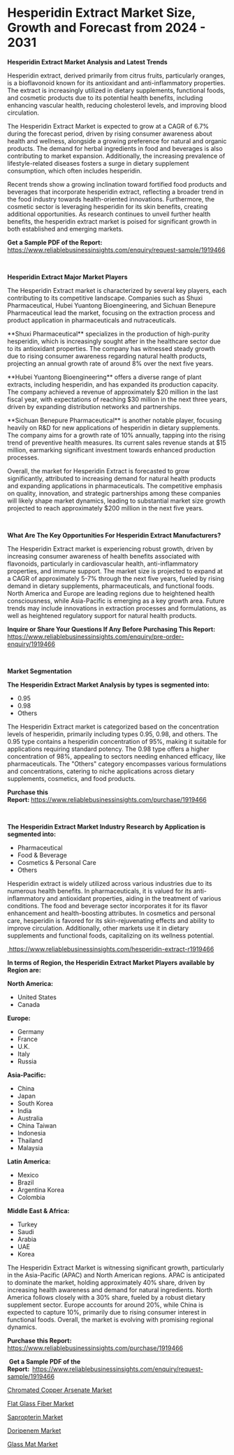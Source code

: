 <p><h1>Hesperidin Extract Market Size, Growth and Forecast from 2024 - 2031</h1></p><p><strong>Hesperidin Extract Market Analysis and Latest Trends</strong></p>
<p><p>Hesperidin extract, derived primarily from citrus fruits, particularly oranges, is a bioflavonoid known for its antioxidant and anti-inflammatory properties. The extract is increasingly utilized in dietary supplements, functional foods, and cosmetic products due to its potential health benefits, including enhancing vascular health, reducing cholesterol levels, and improving blood circulation.</p><p>The Hesperidin Extract Market is expected to grow at a CAGR of 6.7% during the forecast period, driven by rising consumer awareness about health and wellness, alongside a growing preference for natural and organic products. The demand for herbal ingredients in food and beverages is also contributing to market expansion. Additionally, the increasing prevalence of lifestyle-related diseases fosters a surge in dietary supplement consumption, which often includes hesperidin.</p><p>Recent trends show a growing inclination toward fortified food products and beverages that incorporate hesperidin extract, reflecting a broader trend in the food industry towards health-oriented innovations. Furthermore, the cosmetic sector is leveraging hesperidin for its skin benefits, creating additional opportunities. As research continues to unveil further health benefits, the hesperidin extract market is poised for significant growth in both established and emerging markets.</p></p>
<p><strong>Get a Sample PDF of the Report:&nbsp;</strong> <a href="https://www.reliablebusinessinsights.com/enquiry/request-sample/1919466?utm_campaign=57&utm_medium=2&utm_source=Github&utm_content=ia&utm_term=14112024&utm_id=hesperidin-extract">https://www.reliablebusinessinsights.com/enquiry/request-sample/1919466</a></p>
<p>&nbsp;</p>
<p><strong>Hesperidin Extract Major Market Players</strong></p>
<p><p>The Hesperidin Extract market is characterized by several key players, each contributing to its competitive landscape. Companies such as Shuxi Pharmaceutical, Hubei Yuantong Bioengineering, and Sichuan Benepure Pharmaceutical lead the market, focusing on the extraction process and product application in pharmaceuticals and nutraceuticals.</p><p>**Shuxi Pharmaceutical** specializes in the production of high-purity hesperidin, which is increasingly sought after in the healthcare sector due to its antioxidant properties. The company has witnessed steady growth due to rising consumer awareness regarding natural health products, projecting an annual growth rate of around 8% over the next five years.</p><p>**Hubei Yuantong Bioengineering** offers a diverse range of plant extracts, including hesperidin, and has expanded its production capacity. The company achieved a revenue of approximately $20 million in the last fiscal year, with expectations of reaching $30 million in the next three years, driven by expanding distribution networks and partnerships.</p><p>**Sichuan Benepure Pharmaceutical** is another notable player, focusing heavily on R&D for new applications of hesperidin in dietary supplements. The company aims for a growth rate of 10% annually, tapping into the rising trend of preventive health measures. Its current sales revenue stands at $15 million, earmarking significant investment towards enhanced production processes.</p><p>Overall, the market for Hesperidin Extract is forecasted to grow significantly, attributed to increasing demand for natural health products and expanding applications in pharmaceuticals. The competitive emphasis on quality, innovation, and strategic partnerships among these companies will likely shape market dynamics, leading to substantial market size growth projected to reach approximately $200 million in the next five years.</p></p>
<p>&nbsp;</p>
<p><strong>What Are The Key Opportunities For Hesperidin Extract Manufacturers?</strong></p>
<p><p>The Hesperidin Extract market is experiencing robust growth, driven by increasing consumer awareness of health benefits associated with flavonoids, particularly in cardiovascular health, anti-inflammatory properties, and immune support. The market size is projected to expand at a CAGR of approximately 5-7% through the next five years, fueled by rising demand in dietary supplements, pharmaceuticals, and functional foods. North America and Europe are leading regions due to heightened health consciousness, while Asia-Pacific is emerging as a key growth area. Future trends may include innovations in extraction processes and formulations, as well as heightened regulatory support for natural health products.</p></p>
<p><strong>Inquire or Share Your Questions If Any Before Purchasing This Report:</strong> <a href="https://www.reliablebusinessinsights.com/enquiry/pre-order-enquiry/1919466?utm_campaign=57&utm_medium=2&utm_source=Github&utm_content=ia&utm_term=14112024&utm_id=hesperidin-extract">https://www.reliablebusinessinsights.com/enquiry/pre-order-enquiry/1919466</a></p>
<p>&nbsp;</p>
<p><strong>Market Segmentation</strong></p>
<p><strong>The Hesperidin Extract Market Analysis by types is segmented into:</strong></p>
<p><ul><li>0.95</li><li>0.98</li><li>Others</li></ul></p>
<p><p>The Hesperidin Extract market is categorized based on the concentration levels of hesperidin, primarily including types 0.95, 0.98, and others. The 0.95 type contains a hesperidin concentration of 95%, making it suitable for applications requiring standard potency. The 0.98 type offers a higher concentration of 98%, appealing to sectors needing enhanced efficacy, like pharmaceuticals. The "Others" category encompasses various formulations and concentrations, catering to niche applications across dietary supplements, cosmetics, and food products.</p></p>
<p><strong>Purchase this Report:&nbsp;</strong><a href="https://www.reliablebusinessinsights.com/purchase/1919466?utm_campaign=57&utm_medium=2&utm_source=Github&utm_content=ia&utm_term=14112024&utm_id=hesperidin-extract">https://www.reliablebusinessinsights.com/purchase/1919466</a></p>
<p>&nbsp;</p>
<p><strong>The Hesperidin Extract Market Industry Research by Application is segmented into:</strong></p>
<p><ul><li>Pharmaceutical</li><li>Food & Beverage</li><li>Cosmetics & Personal Care</li><li>Others</li></ul></p>
<p><p>Hesperidin extract is widely utilized across various industries due to its numerous health benefits. In pharmaceuticals, it is valued for its anti-inflammatory and antioxidant properties, aiding in the treatment of various conditions. The food and beverage sector incorporates it for its flavor enhancement and health-boosting attributes. In cosmetics and personal care, hesperidin is favored for its skin-rejuvenating effects and ability to improve circulation. Additionally, other markets use it in dietary supplements and functional foods, capitalizing on its wellness potential.</p></p>
<p><a href="https://www.reliablebusinessinsights.com/hesperidin-extract-r1919466?utm_campaign=57&utm_medium=2&utm_source=Github&utm_content=ia&utm_term=14112024&utm_id=hesperidin-extract">&nbsp;https://www.reliablebusinessinsights.com/hesperidin-extract-r1919466</a></p>
<p><strong>In terms of Region, the Hesperidin Extract Market Players available by Region are:</strong></p>
<p>
    <p> <strong> North America: </strong>
        <ul>
            <li>United States</li>
            <li>Canada</li>
        </ul>
        </p> 
    <p> <strong> Europe: </strong>
        <ul>
            <li>Germany</li>
            <li>France</li>
            <li>U.K.</li>
            <li>Italy</li>
            <li>Russia</li>
        </ul>
        </p> 
    <p> <strong> Asia-Pacific: </strong>
        <ul>
            <li>China</li>
            <li>Japan</li>
            <li>South Korea</li>
            <li>India</li>
            <li>Australia</li>
            <li>China Taiwan</li>
            <li>Indonesia</li>
            <li>Thailand</li>
            <li>Malaysia</li>
        </ul>
        </p> 
    <p> <strong> Latin America: </strong>
        <ul>
            <li>Mexico</li>
            <li>Brazil</li>
            <li>Argentina Korea</li>
            <li>Colombia</li>
        </ul>
        </p> 
    <p> <strong> Middle East & Africa: </strong>
        <ul>
            <li>Turkey</li>
            <li>Saudi</li>
            <li>Arabia</li>
            <li>UAE</li>
            <li>Korea</li>
        </ul>
    </p>
    </p>
<p><p>The Hesperidin Extract Market is witnessing significant growth, particularly in the Asia-Pacific (APAC) and North American regions. APAC is anticipated to dominate the market, holding approximately 40% share, driven by increasing health awareness and demand for natural ingredients. North America follows closely with a 30% share, fueled by a robust dietary supplement sector. Europe accounts for around 20%, while China is expected to capture 10%, primarily due to rising consumer interest in functional foods. Overall, the market is evolving with promising regional dynamics.</p></p>
<p><strong>Purchase this Report: </strong><a href="https://www.reliablebusinessinsights.com/purchase/1919466?utm_campaign=57&utm_medium=2&utm_source=Github&utm_content=ia&utm_term=14112024&utm_id=hesperidin-extract">https://www.reliablebusinessinsights.com/purchase/1919466</a></p>
<p>&nbsp;<strong>Get a Sample PDF of the Report:&nbsp;&nbsp;</strong><a href="https://www.reliablebusinessinsights.com/enquiry/request-sample/1919466?utm_campaign=57&utm_medium=2&utm_source=Github&utm_content=ia&utm_term=14112024&utm_id=hesperidin-extract">https://www.reliablebusinessinsights.com/enquiry/request-sample/1919466</a></p>
<p><strong></strong></p>
<p><p><a href="https://www.linkedin.com/pulse/top-trends-transforming-chromated-copper-arsenate-market-0a60c?utm_campaign=57&utm_medium=2&utm_source=Github&utm_content=ia&utm_term=14112024&utm_id=hesperidin-extract">Chromated Copper Arsenate Market</a></p><p><a href="https://github.com/AshrafKhan865/Market-Research-Report-List-1/blob/main/flat-glass-fiber-market.md?utm_campaign=57&utm_medium=2&utm_source=Github&utm_content=ia&utm_term=14112024&utm_id=hesperidin-extract">Flat Glass Fiber Market</a></p><p><a href="https://issuu.com/reportprime-2/docs/sapropterin-market-size-2030.pptx_b1cb76a14b3610?utm_campaign=57&utm_medium=2&utm_source=Github&utm_content=ia&utm_term=14112024&utm_id=hesperidin-extract">Sapropterin Market</a></p><p><a href="https://issuu.com/reportprime-2/docs/doripenem-market-size-2030.pptx_ce819c657971dd?utm_campaign=57&utm_medium=2&utm_source=Github&utm_content=ia&utm_term=14112024&utm_id=hesperidin-extract">Doripenem Market</a></p><p><a href="https://www.linkedin.com/pulse/global-glass-mat-market-comprehensive-analysis-size-hkh3c?utm_campaign=57&utm_medium=2&utm_source=Github&utm_content=ia&utm_term=14112024&utm_id=hesperidin-extract">Glass Mat Market</a></p></p>
